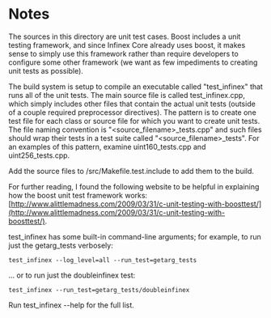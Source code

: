 # Notes
The sources in this directory are unit test cases.  Boost includes a
unit testing framework, and since Infinex Core already uses boost, it makes
sense to simply use this framework rather than require developers to
configure some other framework (we want as few impediments to creating
unit tests as possible).

The build system is setup to compile an executable called "test_infinex"
that runs all of the unit tests.  The main source file is called
test_infinex.cpp, which simply includes other files that contain the
actual unit tests (outside of a couple required preprocessor
directives).  The pattern is to create one test file for each class or
source file for which you want to create unit tests.  The file naming
convention is "<source_filename>_tests.cpp" and such files should wrap
their tests in a test suite called "<source_filename>_tests".  For an
examples of this pattern, examine uint160_tests.cpp and
uint256_tests.cpp.

Add the source files to /src/Makefile.test.include to add them to the build.

For further reading, I found the following website to be helpful in
explaining how the boost unit test framework works:
[http://www.alittlemadness.com/2009/03/31/c-unit-testing-with-boosttest/](http://www.alittlemadness.com/2009/03/31/c-unit-testing-with-boosttest/).

test_infinex has some built-in command-line arguments; for
example, to run just the getarg_tests verbosely:

    test_infinex --log_level=all --run_test=getarg_tests

... or to run just the doubleinfinex test:

    test_infinex --run_test=getarg_tests/doubleinfinex

Run  test_infinex --help   for the full list.

